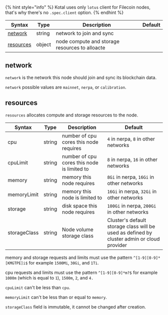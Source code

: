 {% hint style="info" %}
Kotal uses only `lotus` client for Filecoin nodes, that's why there's no `.spec.client` option.
{% endhint %}

| Syntax                  | Type   | Description                                    | Default |
| ----------------------- | ------ | ---------------------------------------------- | ------- |
| [network](#network)     | string | network to join and sync                       |         |
| [resources](#resources) | object | node compute and storage resources to alloacte |         |

## network

`network` is the network this node should join and sync its blockchain data.

`network` possible values are `mainnet`, `nerpa`, or `calibration`.

## resources

`resources` allocates compute and storage resources to the node.

| Syntax       | Type   | Description                                 | Default                                                                                    |
| ------------ | ------ | ------------------------------------------- | ------------------------------------------------------------------------------------------ |
| cpu          | string | number of cpu cores this node requires      | `4` in nerpa, `8` in other networks                                                        |
| cpuLimit     | string | number of cpu cores this node is limited to | `8` in nerpa, `16` in other networks                                                       |
| memory       | string | memory this node requires                   | `8Gi` in nerpa, `16Gi` in other networks                                                   |
| memoryLimit  | string | memory this node is limited to              | `16Gi` in nerpa, `32Gi` in other networks                                                  |
| storage      | string | disk space this node requires               | `100Gi` in nerpa, `200Gi` in other networks                                                |
| storageClass | string | Node volume storage class                   | Cluster's default storage class will be used as defined by cluster admin or cloud provider |

memory and storage requests and limits must use the pattern `^[1-9][0-9]*[KMGTPE]i$` for example `1500Mi`, `30Gi`, and `1Ti`.

cpu requests and limits must use the pattern `^[1-9][0-9]*m?$` for example `1000m` (which is equal to `1`), `1500m`, `2`, and `4.`

`cpuLimit` can't be less than `cpu`.

`memoryLimit` can't be less than or equal to `memory`.

`storageClass` field is immutable, it cannot be changed after creation.
